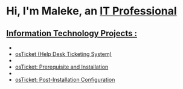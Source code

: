 <h1>Hi, I'm Maleke, an <a href="https://www.linkedin.com/in/wrightmaleke/">IT Professional</h1>

<h2> Information Technology Projects :</h2>

- <li>osTicket (Help Desk Ticketing System)</li>
- <li>osTicket: Prerequisite and Installation</li>
- <li>osTicket: Post-Installation Configuration</li>
